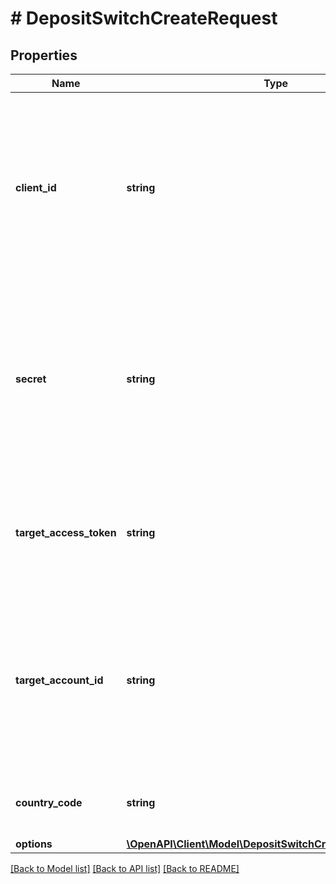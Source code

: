# # DepositSwitchCreateRequest

## Properties

Name | Type | Description | Notes
------------ | ------------- | ------------- | -------------
**client_id** | **string** | Your Plaid API &#x60;client_id&#x60;. The &#x60;client_id&#x60; is required and may be provided either in the &#x60;PLAID-CLIENT-ID&#x60; header or as part of a request body. | [optional]
**secret** | **string** | Your Plaid API &#x60;secret&#x60;. The &#x60;secret&#x60; is required and may be provided either in the &#x60;PLAID-SECRET&#x60; header or as part of a request body. | [optional]
**target_access_token** | **string** | Access token for the target Item, typically provided in the Import Item response. |
**target_account_id** | **string** | Plaid Account ID that specifies the target bank account. This account will become the recipient for a user&#39;s direct deposit. |
**country_code** | **string** | ISO-3166-1 alpha-2 country code standard. | [optional]
**options** | [**\OpenAPI\Client\Model\DepositSwitchCreateRequestOptions**](DepositSwitchCreateRequestOptions.md) |  | [optional]

[[Back to Model list]](../../README.md#models) [[Back to API list]](../../README.md#endpoints) [[Back to README]](../../README.md)
